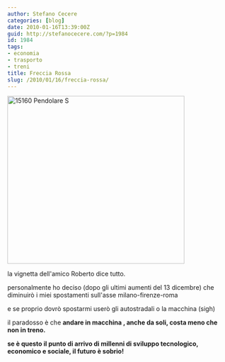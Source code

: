 ```yaml
---
author: Stefano Cecere
categories: [blog]
date: 2010-01-16T13:39:00Z
guid: http://stefanocecere.com/?p=1984
id: 1984
tags:
- economia
- trasporto
- treni
title: Freccia Rossa
slug: /2010/01/16/freccia-rossa/
---
```


<img class="aligncenter size-full wp-image-1985" title="15160 Pendolare S" src="http://stefanocecere.com/wp-content/uploads/sites/3/2010/01/15160-Pendolare-S.jpg" alt="15160 Pendolare S" width="400" height="379" srcset="http://stefanocecere.com/wp-content/uploads/sites/3/2010/01/15160-Pendolare-S.jpg 400w, http://stefanocecere.com/wp-content/uploads/sites/3/2010/01/15160-Pendolare-S-300x284.jpg 300w" sizes="(max-width: 400px) 100vw, 400px" />

la vignetta dell'amico Roberto dice tutto.

personalmente ho deciso (dopo gli ultimi aumenti del 13 dicembre) che diminuirò i miei spostamenti sull'asse milano-firenze-roma

e se proprio dovrò spostarmi userò gli autostradali o la macchina (sigh)

il paradosso è che **andare in macchina , anche da soli, costa meno che non in treno.**

**se è questo il punto di arrivo di millenni di sviluppo tecnologico, economico e sociale, il futuro è sobrio!**